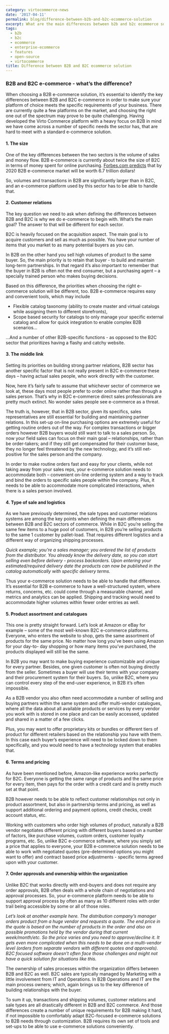 ```yaml
---
category: virtocommerce-news
date: '2017-04-11'
permalink: blog/difference-between-b2b-and-b2c-ecommerce-solution
excerpt: What are the main differences between b2b and b2c ecommerce solutions. Discover B2B ecommerce platforms specifics in Virto Commerce ecommerce blog.
tags:
  - b2b
  - b2c
  - ecommerce
  - enterprise-ecommerce
  - features
  - open-source
  - virtocommerce
title: Difference between B2B and B2C ecommerce solution
---
```

### B2B and B2C e-commerce - what’s the difference?

When choosing a B2B e-commerce solution, it’s essential to identify the key differences between B2B and B2C e-commerce in order to make sure your platform of choice meets the specific requirements of your business. There are currently quite a few platforms on the market, and choosing the right one out of the spectrum may prove to be quite challenging. Having developed the Virto Commerce platform with a heavy focus on B2B in mind we have come across a number of specific needs the sector has, that are hard to meet with a standard e-commerce solution.

#### 1. The size

One of the key differences between the two sectors is the volume of sales and money flow. B2B e-commerce is currently about twice the size of B2C in terms of money spent for online purchasing. <a href="https://www.forbes.com/sites/sarwantsingh/2014/11/06/b2b-ecommerce-market-worth-6-7-trillion-by-2020/#755a2004212e" rel="nofollow">Forbes.com predicts</a> that by 2020 B2B e-commerce market will be worth 6.7 trillion dollars!

So, volumes and transactions in B2B are significantly larger than in B2C, and an e-commerce platform used by this sector has to be able to handle that.

#### 2. Customer relations

The key question we need to ask when defining the differences between B2B and B2C is why we do e-commerce to begin with. What’s the main goal? The answer to that will be different for each sector.

B2C is heavily focused on the acquisition aspect. The main goal is to acquire customers and sell as much as possible. You have your number of items that you market to as many potential buyers as you can.

In B2B on the other hand you sell high volumes of product to the same buyer. So, the main priority is to retain that buyer - to build and maintain long-term partnerships. In that regard it’s also important to remember that the buyer in B2B is often not the end consumer, but a purchasing agent – a specially trained person who makes buying decisions.

Based on this difference, the priorities when choosing the right e-commerce solution will be different, too. B2B e-commerce requires easy and convenient tools, which may include

* Flexible catalog taxonomy (ability to create master and virtual catalogs while assigning them to different storefronts),
* Scope based security for catalogs to only manage your specific external catalog and allow for quick integration to enable complex B2B scenarios...

...And a number of other B2B-specific functions - as opposed to the B2C sector that prioritizes having a flashy and catchy website.

#### 3. The middle link

Setting its priorities on building strong partner relations, B2B sector has another specific factor that is not really present in B2C e-commerce these days – having actual sales people, who work directly with the customer.

Now, here it’s fairly safe to assume that whichever sector of commerce we look at, these days most people prefer to order online rather than through a sales person. That’s why in B2C e-commerce direct sales professionals are pretty much extinct. No wonder sales people see e-commerce as a threat.

The truth is, however, that in B2B sector, given its specifics, sales representatives are still essential for building and maintaining partner relations. In this set-up on-line purchasing options are extremely useful for getting routine orders out of the way. For complex transactions or bigger orders however B2B buyers would still want to talk to a sales person. So, now your field sales can focus on their main goal – relationships, rather than be order-takers; and if they still get compensated for their customer base, they no longer feel threatened by the new technology, and it’s still net-positive for the sales person and the company.

In order to make routine orders fast and easy for your clients, while not taking away from your sales reps, your e-commerce solution needs to accommodate both – convenient on-line ordering system and a way to track and bind the orders to specific sales people within the company. Plus, it needs to be able to accommodate more complicated interactions, when there is a sales person involved.

#### 4. Type of sale and logistics

As we have previously determined, the sale types and customer relations systems are among the key points when defining the main differences between B2B and B2C sectors of commerce. While in B2C you’re selling the same few items to a huge pool of customers, in B2B you’re selling products to the same 1 customer by pallet-load. That requires different logistics and a different way of organizing shipping processes.

*Quick example; you’re a sales manager; you ordered the list of products from the distributor. You already know the delivery date, so you can start selling even before delivery - process backorders. Upon entering your estimated/required delivery date the products can now be published in the catalog automatically with specific delivery terms.*

Thus your e-commerce solution needs to be able to handle that difference. It’s essential for B2B e-commerce to have a well-structured system, where returns, concerns, etc. could come through a measurable channel, and metrics and analytics can be applied. Shipping and tracking would need to accommodate higher volumes within fewer order entries as well.

#### 5. Product assortment and catalogues

This one is pretty straight forward. Let’s look at Amazon or eBay for example – some of the most well-known B2C e-commerce platforms. Everyone, who enters the website to shop, gets the same assortment of products for the same price. No matter how long you’ve been using Amazon for your day-to- day shopping or how many items you’ve purchased, the products displayed will still be the same.

In B2B you may want to make buying experience customizable and unique for every partner. Besides, one given customer is often not buying directly from the seller. Sometimes a buyer will use their terms with your company and their procurement system for their buyers. So, unlike B2C, where you can control every step of the end-user experience, in B2B it’s often impossible.

As a B2B vendor you also often need accommodate a number of selling and buying partners within the same system and offer multi-vendor catalogues, where all the data about all available products or services by every vendor you work with is stored in one place and can be easily accessed, updated and shared in a matter of a few clicks.

Plus, you may want to offer proprietary kits or bundles or different tiers of product for different retailers based on the relationship you have with them. In this case each buyer’s experience will need to be locked down to them specifically, and you would need to have a technology system that enables that.

#### 6. Terms and pricing

As have been mentioned before, Amazon-like experience works perfectly for B2C. Everyone is getting the same range of products and the same price for every item, then pays for the order with a credit card and is pretty much set at that point.

B2B however needs to be able to reflect customer relationships not only in product assortment, but also in partnership terms and pricing, as well as support additional ordering and payment options, credit checks, credit account status, etc.

Working with customers who order high volumes of product, naturally a B2B vendor negotiates different pricing with different buyers based on a number of factors, like purchase volumes, custom orders, customer loyalty programs, etc. So, unlike B2C e-commerce software, where you simply set a price that applies to everyone, your B2B e-commerce solution needs to be able to work with negotiated quotes (pre-determined options you might want to offer) and contract based price adjustments - specific terms agreed upon with your customer.

#### 7. Order approvals and ownership within the organization

Unlike B2C that works directly with end-buyers and does not require any order approvals, B2B often deals with a whole chain of negotiations and approval processes. So, your e-commerce platform needs to be able to support approval process by often as many as 10 different roles with order trail being accessible by some or all of those roles.

*Let’s look at another example here. The distribution company’s manager orders product from a huge vendor and requests a quote. The end price in the quote is based on the number of products in the order and also on possible promotions held by the vendor during that current week/month/etc. So the price varies and you need to approve/decline it. It gets even more complicated when this needs to be done on a multi-vendor level (orders from separate vendors with different quotes and approvals). B2C focused software doesn’t often face those challenges and might not have a quick solution for situations like this.*

The ownership of sales processes within the organization differs between B2B and B2C as well. B2C sales are typically managed by Marketing with a little involvement from IT and Operations. In B2B Operations and IT are the main process owners; which, again brings us to the key difference of building relationships with the buyer.

To sum it up, transactions and shipping volumes, customer relations and sale types are all drastically different in B2B and B2C commerce. And those differences create a number of unique requirements for B2B making it hard, if not impossible to comfortably adapt B2C-focused e-commerce solutions to B2B needs through customization. B2B requires its own set of tools and set-ups to be able to use e-commerce solutions conveniently.